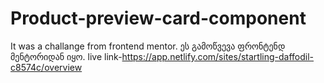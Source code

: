 # Product-preview-card-component
It was a challange from frontend mentor.
ეს გამოწვევა ფრონტენდ მენტორიდან იყო.
live link-https://app.netlify.com/sites/startling-daffodil-c8574c/overview
